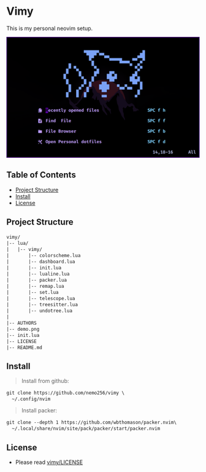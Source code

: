 # Vimy
This is my personal neovim setup.

![Demo](demo.png)

<!-- TABLE OF CONTENTS -->
## Table of Contents

* [Project Structure](#project-structure)
* [Install](#install)
* [License](#license)

## Project Structure
```
vimy/
|-- lua/
|   |-- vimy/
|       |-- colorscheme.lua
|       |-- dashboard.lua
|       |-- init.lua
|       |-- lualine.lua
|       |-- packer.lua
|       |-- remap.lua
|       |-- set.lua
|       |-- telescope.lua
|       |-- treesitter.lua
|       |-- undotree.lua
|
|-- AUTHORS
|-- demo.png
|-- init.lua
|-- LICENSE
|-- README.md
```

## Install
> Install from github: 
```shell
git clone https://github.com/nemo256/vimy \
  ~/.config/nvim
```

> Install packer: 
```shell
git clone --depth 1 https://github.com/wbthomason/packer.nvim\
  ~/.local/share/nvim/site/pack/packer/start/packer.nvim
```
## License
- Please read [vimy/LICENSE](https://github.com/nemo256/vimy/blob/master/LICENSE)
